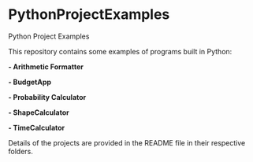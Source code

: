 # PythonProjectExamples
Python Project Examples

This repository contains some examples of programs built in Python:

**- Arithmetic Formatter**

**- BudgetApp**

**- Probability Calculator**

**- ShapeCalculator**

**- TimeCalculator**

Details of the projects are provided in the README file in their respective folders.